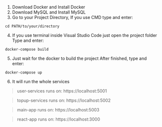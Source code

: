 1. Download Docker and Install Docker
2. Download MySQL and Install MySQL
3. Go to your Project Directory, If you use CMD type and enter:
```
cd PATH/to/your/directory
```
4. If you use terminal inside Visual Studio Code just open the project folder
Type and enter:
```
docker-compose build
```
5. Just wait for the docker to build the project
After finished, type and enter:
```
docker-compose up
```
6. It will run the whole services
> user-services runs on: https://localhost:5001

> topup-services runs on: https://localhost:5002

> main-app runs on: https://localhost:5003

> react-app runs on: https://localhost:3000

